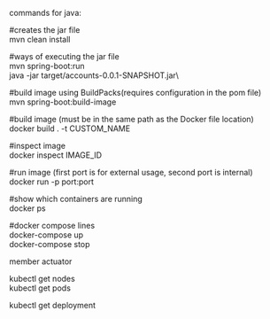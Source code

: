commands for java:

#creates the jar file\
mvn clean install

#ways of executing the jar file\
mvn spring-boot:run\
java -jar target/accounts-0.0.1-SNAPSHOT.jar\

#build image using BuildPacks(requires configuration in the pom file)\
mvn spring-boot:build-image

#build image (must be in the same path as the Docker file location)\
docker build . -t CUSTOM_NAME

#inspect image\
docker inspect IMAGE_ID

#run image (first port is for external usage, second port is internal)\
docker run -p port:port

#show which containers are running\
docker ps

#docker compose lines\
docker-compose up\
docker-compose stop


member actuator

kubectl get nodes\
kubectl get pods

kubectl get deployment
